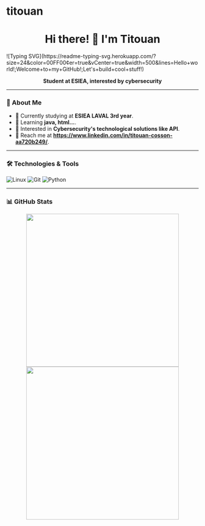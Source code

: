 # titouan
<h1 align="center">Hi there! 👋 I'm Titouan</h1>  
![Typing SVG](https://readme-typing-svg.herokuapp.com/?size=24&color=00FF00&center=true&vCenter=true&width=500&lines=Hello+world!;Welcome+to+my+GitHub!;Let's+build+cool+stuff!)

<p align="center">
  <b>Student at ESIEA, interested by cybersecurity</b>
</p>

---

### 🚀 About Me
- 💼 Currently studying at **ESIEA LAVAL 3rd year**.
- 🌱 Learning **java, html...**.
- 🤔 Interested in **Cybersecurity's technological solutions like API**.
- 📧 Reach me at **https://www.linkedin.com/in/titouan-cosson-aa720b249/**.


---

### 🛠️ Technologies & Tools
![Linux](https://img.shields.io/badge/Linux-FCC624?style=for-the-badge&logo=linux&logoColor=black)
![Git](https://img.shields.io/badge/Git-F05032?style=for-the-badge&logo=git&logoColor=white)
![Python](https://img.shields.io/badge/Python-3776AB?style=for-the-badge&logo=python&logoColor=white)

---

### 📊 GitHub Stats
<p align="center">
  <img src="https://github-readme-stats.vercel.app/api?username=cosinussnus&show_icons=true&theme=radical" width="400">
  <img src="https://github-readme-streak-stats.herokuapp.com/?user=cosinussnus&theme=radical" width="400">
</p>
